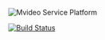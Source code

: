 ![Mvideo Service Platform](http://static.mvideo.ru/assets/img/mvideo-logo.png)

[![Build Status](https://jenkins.corp.mvideo.ru/buildStatus/icon?job=SP-change-version)](https://jenkins.corp.mvideo.ru/buildStatus/icon?job=SP-change-version)
